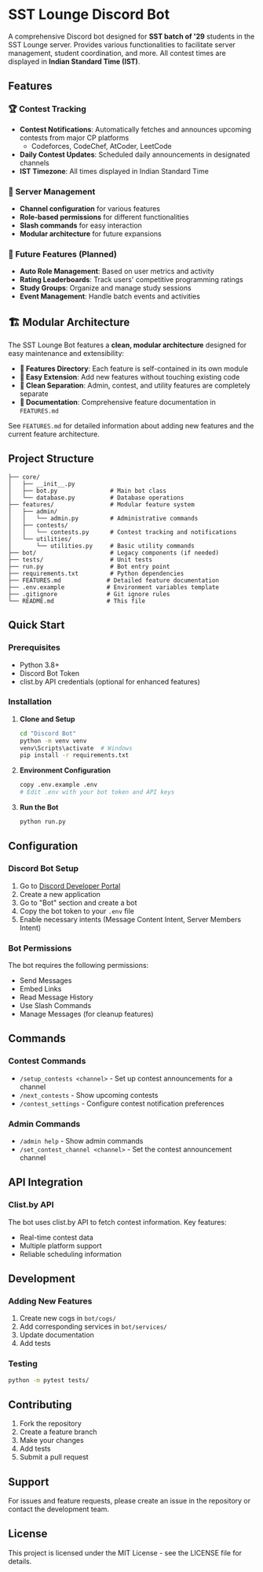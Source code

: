 # SST Lounge Discord Bot

A comprehensive Discord bot designed for **SST batch of '29** students in the SST Lounge server. Provides various functionalities to facilitate server management, student coordination, and more. All contest times are displayed in **Indian Standard Time (IST)**.

## Features

### 🏆 Contest Tracking

- **Contest Notifications**: Automatically fetches and announces upcoming contests from major CP platforms
  - Codeforces, CodeChef, AtCoder, LeetCode
- **Daily Contest Updates**: Scheduled daily announcements in designated channels
- **IST Timezone**: All times displayed in Indian Standard Time

### 🔧 Server Management

- **Channel configuration** for various features
- **Role-based permissions** for different functionalities
- **Slash commands** for easy interaction
- **Modular architecture** for future expansions

### 🚀 Future Features (Planned)

- **Auto Role Management**: Based on user metrics and activity
- **Rating Leaderboards**: Track users' competitive programming ratings
- **Study Groups**: Organize and manage study sessions
- **Event Management**: Handle batch events and activities

## 🏗️ Modular Architecture

The SST Lounge Bot features a **clean, modular architecture** designed for easy maintenance and extensibility:

- **📁 Features Directory**: Each feature is self-contained in its own module
- **🔧 Easy Extension**: Add new features without touching existing code
- **🧹 Clean Separation**: Admin, contest, and utility features are completely separate
- **📖 Documentation**: Comprehensive feature documentation in `FEATURES.md`

See `FEATURES.md` for detailed information about adding new features and the current feature architecture.

## Project Structure

```
├── core/
│   ├── __init__.py
│   ├── bot.py               # Main bot class
│   └── database.py          # Database operations
├── features/                # Modular feature system
│   ├── admin/
│   │   └── admin.py         # Administrative commands
│   ├── contests/
│   │   └── contests.py      # Contest tracking and notifications
│   └── utilities/
│       └── utilities.py     # Basic utility commands
├── bot/                     # Legacy components (if needed)
├── tests/                   # Unit tests
├── run.py                   # Bot entry point
├── requirements.txt         # Python dependencies
├── FEATURES.md             # Detailed feature documentation
├── .env.example            # Environment variables template
├── .gitignore              # Git ignore rules
└── README.md               # This file
```

## Quick Start

### Prerequisites

- Python 3.8+
- Discord Bot Token
- clist.by API credentials (optional for enhanced features)

### Installation

1. **Clone and Setup**

   ```bash
   cd "Discord Bot"
   python -m venv venv
   venv\Scripts\activate  # Windows
   pip install -r requirements.txt
   ```

2. **Environment Configuration**

   ```bash
   copy .env.example .env
   # Edit .env with your bot token and API keys
   ```

3. **Run the Bot**
   ```bash
   python run.py
   ```

## Configuration

### Discord Bot Setup

1. Go to [Discord Developer Portal](https://discord.com/developers/applications)
2. Create a new application
3. Go to "Bot" section and create a bot
4. Copy the bot token to your `.env` file
5. Enable necessary intents (Message Content Intent, Server Members Intent)

### Bot Permissions

The bot requires the following permissions:

- Send Messages
- Embed Links
- Read Message History
- Use Slash Commands
- Manage Messages (for cleanup features)

## Commands

### Contest Commands

- `/setup_contests <channel>` - Set up contest announcements for a channel
- `/next_contests` - Show upcoming contests
- `/contest_settings` - Configure contest notification preferences

### Admin Commands

- `/admin help` - Show admin commands
- `/set_contest_channel <channel>` - Set the contest announcement channel

## API Integration

### Clist.by API

The bot uses clist.by API to fetch contest information. Key features:

- Real-time contest data
- Multiple platform support
- Reliable scheduling information

## Development

### Adding New Features

1. Create new cogs in `bot/cogs/`
2. Add corresponding services in `bot/services/`
3. Update documentation
4. Add tests

### Testing

```bash
python -m pytest tests/
```

## Contributing

1. Fork the repository
2. Create a feature branch
3. Make your changes
4. Add tests
5. Submit a pull request

## Support

For issues and feature requests, please create an issue in the repository or contact the development team.

## License

This project is licensed under the MIT License - see the LICENSE file for details.
